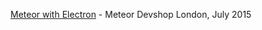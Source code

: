[Meteor with Electron](https://docs.google.com/presentation/d/1u7EOi1g4GUX8MIc4XfGixqnJ1E0cSRPsItMHx_LR1a4/pub?start=false&loop=false&delayms=3000) - Meteor Devshop London, July 2015
